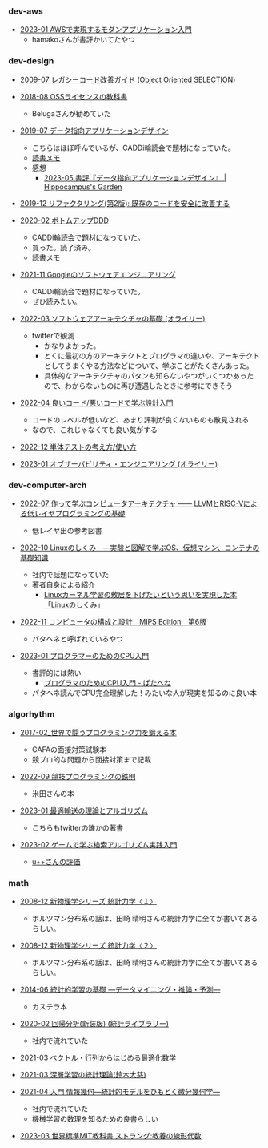 
### dev-aws

- [2023-01 AWSで実現するモダンアプリケーション入門](https://www.amazon.co.jp/dp/4297133261)
  - hamakoさんが書評かいてたやつ

### dev-design

- [2009-07 レガシーコード改善ガイド (Object Oriented SELECTION)](https://www.amazon.co.jp/dp/4798116831/)

- [2018-08 OSSライセンスの教科書](https://www.amazon.co.jp/dp/4297100355)
  - Belugaさんが勧めていた

- [2019-07 データ指向アプリケーションデザイン](https://www.oreilly.co.jp/books/9784873118703/)
  - こちらはほぼ呼んでいるが、CADDi輪読会で題材になっていた。
  - [読書メモ](./2019-07-18_data-intensive-applications-design.md)
  - 感想
    - [2023-05 書評『データ指向アプリケーションデザイン』 | Hippocampus's Garden](https://hippocampus-garden.com/book_review_kleppmann/)

- [2019-12 リファクタリング(第2版): 既存のコードを安全に改善する](https://www.amazon.co.jp/dp/4274224546/)

- [2020-02 ボトムアップDDD](https://www.amazon.co.jp/dp/B082WXZVPC/)
  - CADDi輪読会で題材になっていた。
  - 買った。読了済み。
  - [読書メモ](./2020-02-13_bottom-up-ddd.md)

- [2021-11 Googleのソフトウェアエンジニアリング](https://www.oreilly.co.jp/books/9784873119656/)
  - CADDi輪読会で題材になっていた。
  - ぜひ読みたい。

- [2022-03 ソフトウェアアーキテクチャの基礎 (オライリー)](https://www.amazon.co.jp/dp/4873119820)
  - twitterで観測
    - かなりよかった。
    - とくに最初の方のアーキテクトとプログラマの違いや、アーキテクトとしてうまくやる方法などについて、学ぶことがたくさんあった。
    - 具体的なアーキテクチャのパタンも知らないやつがいくつかあったので、わからないものに再び遭遇したときに参考にできそう

- [2022-04 良いコード/悪いコードで学ぶ設計入門](https://www.amazon.co.jp/dp/4297127830)
  - コードのレベルが低いなど、あまり評判が良くないものも散見される
  - なので、これじゃなくても良い気がする

- [2022-12 単体テストの考え方/使い方](https://www.amazon.co.jp/dp/4839981728)

- [2023-01 オブザーバビリティ・エンジニアリング (オライリー)](https://www.amazon.co.jp/dp/4814400128)

### dev-computer-arch

- [2022-07 作って学ぶコンピュータアーキテクチャ —— LLVMとRISC-Vによる低レイヤプログラミングの基礎](https://www.amazon.co.jp/dp/4297129140)
  - 低レイヤ出の参考図書

- [2022-10 Linuxのしくみ　―実験と図解で学ぶOS、仮想マシン、コンテナの基礎知識](https://www.amazon.co.jp/dp/B0BG8J5QJ1)
  - 社内で話題になっていた
  - 著者自身による紹介
    - [Linuxカーネル学習の敷居を下げたいという思いを実現した本 「Linuxのしくみ」](https://speakerdeck.com/sat/linuxkaneruxue-xi-nofu-ju-woxia-getaitoiusi-iwoshi-xian-sitaben-linuxnosikumi)

- [2022-11 コンピュータの構成と設計　MIPS Edition　第6版](https://www.amazon.co.jp/dp/B0BLTQS81T)
  - パタヘネと呼ばれているやつ

- [2023-01 プログラマーのためのCPU入門](https://www.amazon.co.jp/dp/4908686165)
  - 書評的には熱い
    - [プログラマのためのCPU入門 - ぱたへね](https://natsutan.hatenablog.com/entry/2023/02/23/093741)
  - パタヘネ読んでCPU完全理解した！みたいな人が現実を知るのに良い本

### algorhythm

- [2017-02_世界で闘うプログラミング力を鍛える本](https://book.mynavi.jp/ec/products/detail/id=65354)
  - GAFAの面接対策試験本
  - 競プロ的な問題から面接対策まで記載

- [2022-09 競技プログラミングの鉄則](https://www.amazon.co.jp/dp/483997750X)
  - 米田さんの本

- [2023-01 最適輸送の理論とアルゴリズム](https://www.amazon.co.jp/dp/4065305144)
  - こちらもtwitterの誰かの著書

- [2023-02 ゲームで学ぶ検索アルゴリズム実践入門](https://www.amazon.co.jp/dp/4297133601)
  - [u++さんの評価](https://twitter.com/upura0/status/1632027942841913344)

### math

- [2008-12 新物理学シリーズ   統計力学〈１〉](https://www.kinokuniya.co.jp/f/dsg-01-9784563024376)
  - ボルツマン分布系の話は、田崎 晴明さんの統計力学に全てが書いてあるらしい。
- [2008-12 新物理学シリーズ   統計力学〈２〉](https://www.kinokuniya.co.jp/f/dsg-01-9784563024383)
  - ボルツマン分布系の話は、田崎 晴明さんの統計力学に全てが書いてあるらしい。

- [2014-06 統計的学習の基礎 ―データマイニング・推論・予測―](https://www.amazon.co.jp/dp/432012362X)
  - カステラ本

- [2020-02 回帰分析(新装版) (統計ライブラリー)](https://www.amazon.co.jp/dp/4254122462/)
  - 社内で流れていた

- [2021-03 ベクトル・行列からはじめる最適化数学](https://www.amazon.co.jp/dp/4065161967)

- [2021-03 深層学習の統計理論(鈴木大慈)](https://www.jstage.jst.go.jp/article/jjssj/50/2/50_229/_pdf)

- [2021-04 入門 情報幾何―統計的モデルをひもとく微分幾何学― ](https://www.kyoritsu-pub.co.jp/bookdetail/9784320114456)
  - 社内で流れていた
  - 機械学習の数理を知るための良書らしい

- [2023-03 世界標準MIT教科書 ストラング:教養の線形代数](https://www.amazon.co.jp/dp/4764906457)
